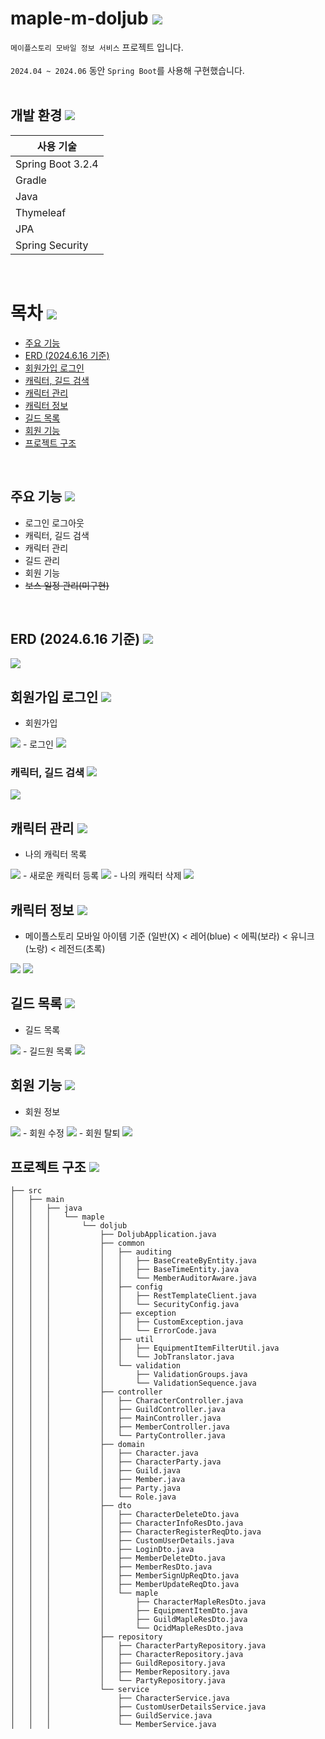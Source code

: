 # maple-m-doljub <img src="./src/main/resources/static/images/basic.gif">
`메이플스토리 모바일 정보 서비스` 프로젝트 입니다. <br/><br/>
`2024.04 ~ 2024.06` 동안 `Spring Boot`를 사용해 구현했습니다.<br>
<br>

## 개발 환경 <img src="./src/main/resources/static/images/search.gif">
 
| 사용 기술        |
|--------------|
| Spring Boot 3.2.4 |
| Gradle       |
| Java         |
| Thymeleaf    |
| JPA          |
| Spring Security |

<br>

# 목차 <img src="./src/main/resources/static/images/characterList.gif">

- [주요 기능](#주요-기능)
- [ERD (2024.6.16 기준)](#erd-2024616-기준)
- [회원가입 로그인](#회원가입-로그인)
- [캐릭터, 길드 검색](#캐릭터-길드-검색)
- [캐릭터 관리](#캐릭터-관리)
- [캐릭터 정보](#캐릭터-정보)
- [길드 목록](#길드-목록)
- [회원 기능](#회원-기능)
- [프로젝트 구조](#프로젝트-구조)

<br>

## 주요 기능 <img src="./src/main/resources/static/images/search.gif">

- 로그인 로그아웃
- 캐릭터, 길드 검색
- 캐릭터 관리
- 길드 관리
- 회원 기능
- ~~보스 일정 관리(미구현)~~

<br>

## ERD (2024.6.16 기준) <img src="./src/main/resources/static/images/search.gif">
<img src="./images/ERD.png" >

<br>

## 회원가입 로그인 <img src="./src/main/resources/static/images/search.gif">
- 회원가입
<img src="./images/회원가입.png">
- 로그인
<img src="./images/로그인.png">

<br>

### 캐릭터, 길드 검색 <img src="./src/main/resources/static/images/search.gif">
<img src="./images/메인.png">

<br>

## 캐릭터 관리 <img src="./src/main/resources/static/images/search.gif">
- 나의 캐릭터 목록
<img src="./images/캐릭터관리.png">
- 새로운 캐릭터 등록
<img src="./images/캐릭터등록.png">
- 나의 캐릭터 삭제
<img src="./images/캐릭터삭제.png">

<br>

## 캐릭터 정보 <img src="./src/main/resources/static/images/search.gif">
- 메이플스토리 모바일 아이템 기준 (일반(X) < 레어(blue) < 에픽(보라) < 유니크(노랑) < 레전드(초록)
<img src="./images/캐릭터1.png">
<img src="./images/캐릭터2.png">

<br>

## 길드 목록 <img src="./src/main/resources/static/images/search.gif">
- 길드 목록
<img src="./images/길드.png">
- 길드원 목록
<img src="./images/길드정보.png">

<br>

## 회원 기능 <img src="./src/main/resources/static/images/search.gif">
- 회원 정보
<img src="./images/내정보.png">
- 회원 수정
<img src="./images/내정보수정.png">
- 회원 탈퇴
<img src="./images/회원탈퇴.png">

<br>

## 프로젝트 구조 <img src="./src/main/resources/static/images/basic.gif">
```
├── src
│   ├── main
│   │   ├── java
│   │   │   └── maple
│   │   │       └── doljub
│   │   │           ├── DoljubApplication.java
│   │   │           ├── common
│   │   │           │   ├── auditing
│   │   │           │   │   ├── BaseCreateByEntity.java
│   │   │           │   │   ├── BaseTimeEntity.java
│   │   │           │   │   └── MemberAuditorAware.java
│   │   │           │   ├── config
│   │   │           │   │   ├── RestTemplateClient.java
│   │   │           │   │   └── SecurityConfig.java
│   │   │           │   ├── exception
│   │   │           │   │   ├── CustomException.java
│   │   │           │   │   └── ErrorCode.java
│   │   │           │   ├── util
│   │   │           │   │   ├── EquipmentItemFilterUtil.java
│   │   │           │   │   └── JobTranslator.java
│   │   │           │   └── validation
│   │   │           │       ├── ValidationGroups.java
│   │   │           │       └── ValidationSequence.java
│   │   │           ├── controller
│   │   │           │   ├── CharacterController.java
│   │   │           │   ├── GuildController.java
│   │   │           │   ├── MainController.java
│   │   │           │   ├── MemberController.java
│   │   │           │   └── PartyController.java
│   │   │           ├── domain
│   │   │           │   ├── Character.java
│   │   │           │   ├── CharacterParty.java
│   │   │           │   ├── Guild.java
│   │   │           │   ├── Member.java
│   │   │           │   ├── Party.java
│   │   │           │   └── Role.java
│   │   │           ├── dto
│   │   │           │   ├── CharacterDeleteDto.java
│   │   │           │   ├── CharacterInfoResDto.java
│   │   │           │   ├── CharacterRegisterReqDto.java
│   │   │           │   ├── CustomUserDetails.java
│   │   │           │   ├── LoginDto.java
│   │   │           │   ├── MemberDeleteDto.java
│   │   │           │   ├── MemberResDto.java
│   │   │           │   ├── MemberSignUpReqDto.java
│   │   │           │   ├── MemberUpdateReqDto.java
│   │   │           │   └── maple
│   │   │           │       ├── CharacterMapleResDto.java
│   │   │           │       ├── EquipmentItemDto.java
│   │   │           │       ├── GuildMapleResDto.java
│   │   │           │       └── OcidMapleResDto.java
│   │   │           ├── repository
│   │   │           │   ├── CharacterPartyRepository.java
│   │   │           │   ├── CharacterRepository.java
│   │   │           │   ├── GuildRepository.java
│   │   │           │   ├── MemberRepository.java
│   │   │           │   └── PartyRepository.java
│   │   │           └── service
│   │   │               ├── CharacterService.java
│   │   │               ├── CustomUserDetailsService.java
│   │   │               ├── GuildService.java
│   │   │               └── MemberService.java


```